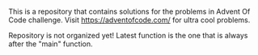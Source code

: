 This is a repository that contains solutions for the problems in Advent Of Code challenge.
Visit https://adventofcode.com/ for ultra cool problems.

Repository is not organized yet! Latest function is the one that is always after the "main" function.
